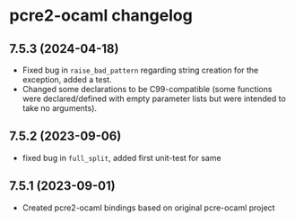 # pcre2-ocaml changelog

## 7.5.3 (2024-04-18)

* Fixed bug in `raise_bad_pattern` regarding string creation for the exception,
  added a test.
* Changed some declarations to be C99-compatible (some functions were
  declared/defined with empty parameter lists but were intended to take no
  arguments).

## 7.5.2 (2023-09-06)

* fixed bug in `full_split`, added first unit-test for same

## 7.5.1 (2023-09-01)

* Created pcre2-ocaml bindings based on original pcre-ocaml project
